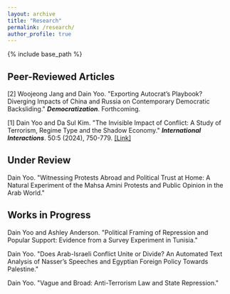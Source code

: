 ```yaml
---
layout: archive
title: "Research"
permalink: /research/
author_profile: true
---
```



{% include base_path %}

## Peer-Reviewed Articles
[2] Woojeong Jang and Dain Yoo. "Exporting Autocrat’s Playbook? Diverging Impacts of China and Russia on Contemporary Democratic Backsliding." **_Democratization_**. Forthcoming. 

[1] Dain Yoo and Da Sul Kim. "The Invisible Impact of Conflict: A Study of Terrorism, Regime Type and the Shadow Economy." **_International Interactions_**. 50:5 (2024), 750-779. [[Link]](https://www.tandfonline.com/doi/full/10.1080/03050629.2024.2374364) 

## Under Review 
Dain Yoo. "Witnessing Protests Abroad and Political Trust at Home: A Natural Experiment of the Mahsa Amini Protests and Public Opinion in the Arab World."

## Works in Progress
Dain Yoo and Ashley Anderson. "Political Framing of Repression and Popular Support: Evidence from a Survey Experiment in Tunisia."
 
Dain Yoo. "Does Arab-Israeli Conflict Unite or Divide? An Automated Text Analysis of Nasser’s Speeches and Egyptian Foreign Policy Towards Palestine." 

Dain Yoo. "Vague and Broad: Anti-Terrorism Law and State Repression."
  
